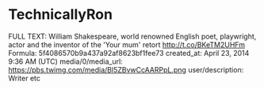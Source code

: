 # TechnicallyRon

FULL TEXT: William Shakespeare, world renowned English poet, playwright, actor and the inventor of the 'Your mum' retort http://t.co/BKeTM2UHFm
Formula: 5f4086570b9a437a92af8623bf1fee73
created_at: April 23, 2014 9:36 AM (UTC)
media/0/media_url: https://pbs.twimg.com/media/Bl5ZBvwCcAARPpL.png
user/description: Writer etc